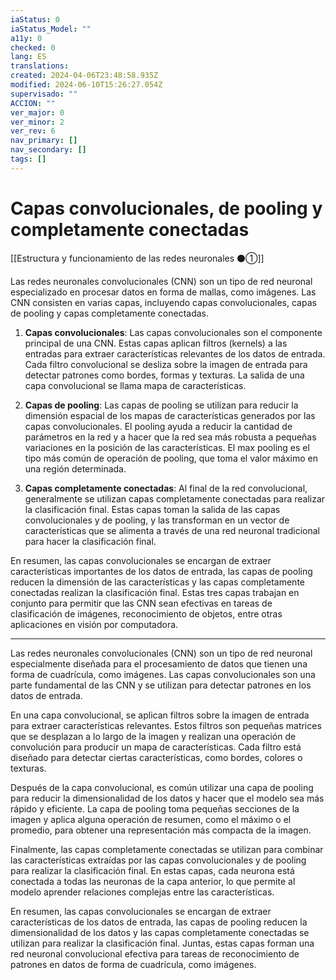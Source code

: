 ```yaml
---
iaStatus: 0
iaStatus_Model: ""
a11y: 0
checked: 0
lang: ES
translations: 
created: 2024-04-06T23:48:58.935Z
modified: 2024-06-10T15:26:27.054Z
supervisado: ""
ACCION: ""
ver_major: 0
ver_minor: 2
ver_rev: 6
nav_primary: []
nav_secondary: []
tags: []
---
```

# Capas convolucionales, de pooling y completamente conectadas

[[Estructura y funcionamiento de las redes neuronales ⚫①]]

Las redes neuronales convolucionales (CNN) son un tipo de red neuronal especializado en procesar datos en forma de mallas, como imágenes. Las CNN consisten en varias capas, incluyendo capas convolucionales, capas de pooling y capas completamente conectadas.

1. **Capas convolucionales**: Las capas convolucionales son el componente principal de una CNN. Estas capas aplican filtros (kernels) a las entradas para extraer características relevantes de los datos de entrada. Cada filtro convolucional se desliza sobre la imagen de entrada para detectar patrones como bordes, formas y texturas. La salida de una capa convolucional se llama mapa de características.

2. **Capas de pooling**: Las capas de pooling se utilizan para reducir la dimensión espacial de los mapas de características generados por las capas convolucionales. El pooling ayuda a reducir la cantidad de parámetros en la red y a hacer que la red sea más robusta a pequeñas variaciones en la posición de las características. El max pooling es el tipo más común de operación de pooling, que toma el valor máximo en una región determinada.

3. **Capas completamente conectadas**: Al final de la red convolucional, generalmente se utilizan capas completamente conectadas para realizar la clasificación final. Estas capas toman la salida de las capas convolucionales y de pooling, y las transforman en un vector de características que se alimenta a través de una red neuronal tradicional para hacer la clasificación final.

En resumen, las capas convolucionales se encargan de extraer características importantes de los datos de entrada, las capas de pooling reducen la dimensión de las características y las capas completamente conectadas realizan la clasificación final. Estas tres capas trabajan en conjunto para permitir que las CNN sean efectivas en tareas de clasificación de imágenes, reconocimiento de objetos, entre otras aplicaciones en visión por computadora.


---

Las redes neuronales convolucionales (CNN) son un tipo de red neuronal especialmente diseñada para el procesamiento de datos que tienen una forma de cuadrícula, como imágenes. Las capas convolucionales son una parte fundamental de las CNN y se utilizan para detectar patrones en los datos de entrada.

En una capa convolucional, se aplican filtros sobre la imagen de entrada para extraer características relevantes. Estos filtros son pequeñas matrices que se desplazan a lo largo de la imagen y realizan una operación de convolución para producir un mapa de características. Cada filtro está diseñado para detectar ciertas características, como bordes, colores o texturas.

Después de la capa convolucional, es común utilizar una capa de pooling para reducir la dimensionalidad de los datos y hacer que el modelo sea más rápido y eficiente. La capa de pooling toma pequeñas secciones de la imagen y aplica alguna operación de resumen, como el máximo o el promedio, para obtener una representación más compacta de la imagen.

Finalmente, las capas completamente conectadas se utilizan para combinar las características extraídas por las capas convolucionales y de pooling para realizar la clasificación final. En estas capas, cada neurona está conectada a todas las neuronas de la capa anterior, lo que permite al modelo aprender relaciones complejas entre las características.

En resumen, las capas convolucionales se encargan de extraer características de los datos de entrada, las capas de pooling reducen la dimensionalidad de los datos y las capas completamente conectadas se utilizan para realizar la clasificación final. Juntas, estas capas forman una red neuronal convolucional efectiva para tareas de reconocimiento de patrones en datos de forma de cuadrícula, como imágenes.

